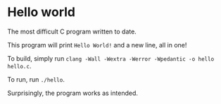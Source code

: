 # Hello world
The most difficult C program written to date.

This program will print `Hello World!` and a new line, all in one!

To build, simply run `clang -Wall -Wextra -Werror -Wpedantic -o hello hello.c`.

To run, run `./hello`.

Surprisingly, the program works as intended.
